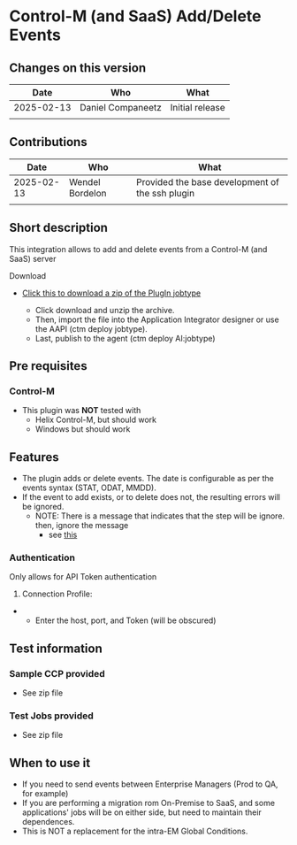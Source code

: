 # Control-M (and SaaS) Add/Delete Events

## Changes on this version

| Date       | Who               | What            |
| ---------- | ----------------- | --------------- |
| 2025-02-13 | Daniel Companeetz | Initial release |
|            |                   |                 |

## Contributions

| Date       | Who             | What                                            |
| ---------- | --------------- | ----------------------------------------------- |
| 2025-02-13 | Wendel Bordelon | Provided the base development of the ssh plugin |
|            |                 |                                                 |

## Short description

This integration allows to add and delete events from a Control-M (and SaaS) server

Download

* [Click this to download a zip of the PlugIn jobtype](Resources/DCO_CTMCOND.zip)

  * Click download and unzip the archive.
  * Then, import the file into the Application Integrator designer or use the AAPI (ctm deploy jobtype).
  * Last, publish to the agent (ctm deploy AI:jobtype)

## Pre requisites

### Control-M

* This plugin was **NOT** tested with
  * Helix Control-M, but should work
  * Windows but should work

## Features

- The plugin adds or delete events. The date is configurable as per the events syntax (STAT, ODAT, MMDD).
- If the event to add exists, or to delete does not, the resulting errors will be ignored.
  - NOTE: There is a message that indicates that the step will be ignore. then, ignore the message
    - see [this](Resources/DCO_CTMCOND.ignore.message.png)

### Authentication

Only allows for API Token authentication

1. Connection Profile:

* * Enter the host, port, and Token (will be obscured)

## Test information

### Sample CCP provided

* See zip file

### Test Jobs provided

* See zip file

## When to use it

* If you need to send events between Enterprise Managers (Prod to QA, for example)
* If you are performing a migration rom On-Premise to SaaS, and some applications' jobs will be on either side, but need to maintain their dependences.
* This is NOT a replacement for the intra-EM Global Conditions.
